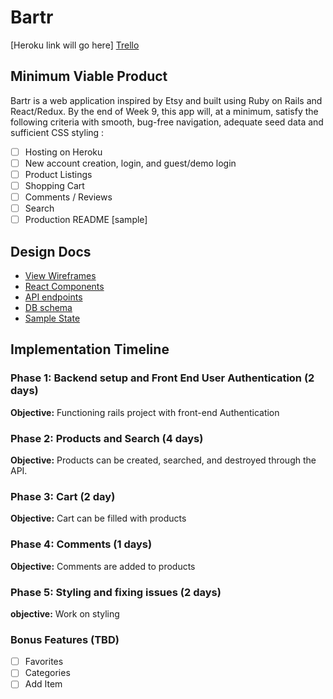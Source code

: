 # Bartr

[Heroku link will go here]
[Trello][trello]

[trello]: https://trello.com/b/F9l46E8o/bartr

## Minimum Viable Product

Bartr is a web application inspired by Etsy and built using Ruby on Rails and React/Redux.  By the end of Week 9, this app will, at a minimum, satisfy the following criteria with smooth, bug-free navigation, adequate seed data and sufficient CSS styling :
- [ ] Hosting on Heroku
- [ ] New account creation, login, and guest/demo login
- [ ] Product Listings
- [ ] Shopping Cart
- [ ] Comments / Reviews
- [ ] Search
- [ ] Production README [sample]

## Design Docs
* [View Wireframes][wireframes]
* [React Components][components]
* [API endpoints][api-endpoints]
* [DB schema][schema]
* [Sample State][sample-state]

[wireframes]: docs/wireframes
[components]: docs/component-hierarchy.md
[sample-state]: docs/sample-state.md
[api-endpoints]: docs/api-endpoints.md
[schema]: docs/schema.md

## Implementation Timeline

### Phase 1: Backend setup and Front End User Authentication (2 days)
**Objective:** Functioning rails project with front-end Authentication

### Phase 2: Products and Search  (4 days)

**Objective:** Products can be created, searched, and destroyed through
the API.

### Phase 3: Cart (2 day)

**Objective:** Cart can be filled with products

### Phase 4: Comments (1 days)

**Objective:** Comments are added to products

### Phase 5: Styling and fixing issues (2 days)

**objective:** Work on styling



### Bonus Features (TBD)
- [ ] Favorites
- [ ] Categories
- [ ] Add Item
